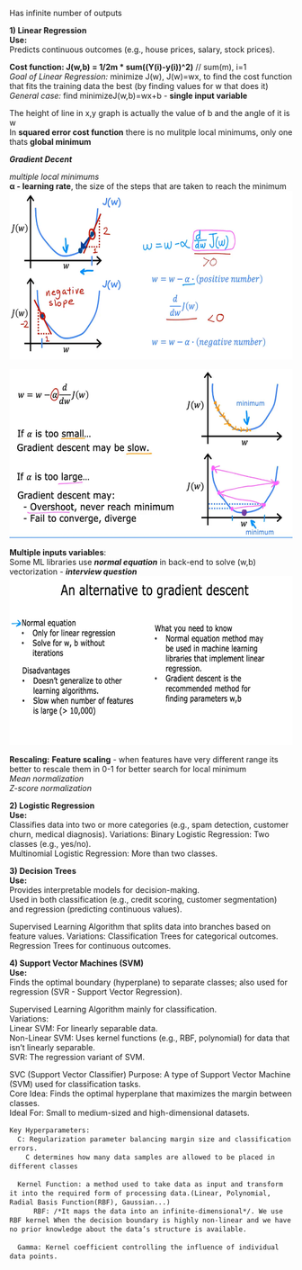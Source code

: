 Has infinite number of outputs

**1) Linear Regression**  
**Use:**  
    Predicts continuous outcomes (e.g., house prices, salary, stock prices).
   
  **Cost function: J(w,b) = 1/2m * sum((Y(i)-y(i))^2)** // sum(m), i=1  
  *Goal of Linear Regression:* minimize J(w), J(w)=wx, to find the cost function that fits the training data the best (by finding values for w that does it)  
  *General case:* find minimizeJ(w,b)=wx+b - **single input variable**
  
  The height of line in x,y graph is actually the value of b and the angle of it is w  
  In **squared error cost function** there is no mulitple local minimums, only one thats **global minimum**

***Gradient Decent*** 

*multiple local minimums*  
**&alpha; - learning rate**, the size of the steps that are taken to reach the minimum
<img src="Screenshot%202025-02-11%20005832.png" height="300">

<img src="Screenshot%202025-02-11%20013128.png" height="300">  

**Multiple inputs variables**:   
Some ML libraries use ***normal equation*** in back-end to solve (w,b) vectorization - ***interview question***  
<img src="Screenshot%202025-02-11%20160930.png" height="300">  

**Rescaling:**
**Feature scaling** - when features have very different range its better to rescale them in 0-1 for better search for local minimum  
*Mean normalization*  
*Z-score normalization*  
  
**2) Logistic Regression**  
  **Use:**  
    Classifies data into two or more categories (e.g., spam detection, customer churn, medical diagnosis).
  Variations:
    Binary Logistic Regression: Two classes (e.g., yes/no).  
    Multinomial Logistic Regression: More than two classes.

**3) Decision Trees**  
  **Use:**  
    Provides interpretable models for decision-making.  
    Used in both classification (e.g., credit scoring, customer segmentation) and regression (predicting continuous values).  

  Supervised Learning Algorithm that splits data into branches based on feature values.
  Variations:
    Classification Trees for categorical outcomes.
    Regression Trees for continuous outcomes.

**4) Support Vector Machines (SVM)**  
**Use:**  
    Finds the optimal boundary (hyperplane) to separate classes; also used for regression (SVR - Support Vector Regression).

  Supervised Learning Algorithm mainly for classification.  
  Variations:  
    Linear SVM: For linearly separable data.  
    Non-Linear SVM: Uses kernel functions (e.g., RBF, polynomial) for data that isn’t linearly separable.  
    SVR: The regression variant of SVM.

  SVC (Support Vector Classifier)
    Purpose: A type of Support Vector Machine (SVM) used for classification tasks.  
    Core Idea: Finds the optimal hyperplane that maximizes the margin between classes.  
    Ideal For: Small to medium-sized and high-dimensional datasets.  

    Key Hyperparameters:
      C: Regularization parameter balancing margin size and classification errors.  
        C determines how many data samples are allowed to be placed in different classes  

      Kernel Function: a method used to take data as input and transform it into the required form of processing data.(Linear, Polynomial, Radial Basis Function(RBF), Gaussian...)
          RBF: /*It maps the data into an infinite-dimensional*/. We use RBF kernel When the decision boundary is highly non-linear and we have no prior knowledge about the data’s structure is available.

      Gamma: Kernel coefficient controlling the influence of individual data points.
